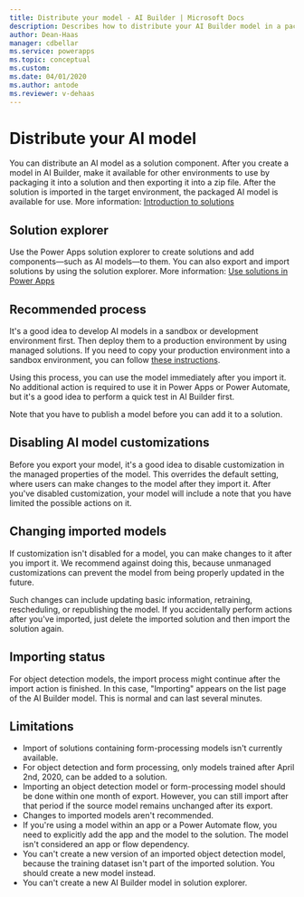 ```yaml
---
title: Distribute your model - AI Builder | Microsoft Docs
description: Describes how to distribute your AI Builder model in a packaged solution.
author: Dean-Haas
manager: cdbellar
ms.service: powerapps
ms.topic: conceptual
ms.custom: 
ms.date: 04/01/2020
ms.author: antode
ms.reviewer: v-dehaas
---
```


# Distribute your AI model

You can distribute an AI model as a solution component. After you create a model in AI Builder, make it available for other environments to use by packaging it into a solution and then exporting it into a zip file. After the solution is imported in the target environment, the packaged AI model is available for use. More information: [Introduction to solutions](/powerapps/developer/common-data-service/introduction-solutions)

## Solution explorer

 Use the Power Apps solution explorer to create solutions and add components&mdash;such as AI models&mdash;to them. You can also export and import solutions by using the solution explorer. More information: [Use solutions in Power Apps](/powerapps/maker/common-data-service/use-solution-explorer)

## Recommended process

It's a good idea to develop AI models in a sandbox or development environment first. Then deploy them to a production environment by using managed solutions. If you need to copy your production environment into a sandbox environment, you can follow [these instructions](/power-platform/admin/copy-environment).

Using this process, you can use the model immediately after you import it. No additional action is required to use it in Power Apps or Power Automate, but it's a good idea to perform a quick test in AI Builder first.

Note that you have to publish a model before you can add it to a solution.

## Disabling AI model customizations

Before you export your model, it's a good idea to disable customization in the managed properties of the model. This overrides the default setting, where users can make changes to the model after they import it.<!--Suggested--> After you've disabled customization, your model will include a note that you have limited the possible actions on it.

## Changing imported models
<!--This section seems to be talking to users of a model, not owners. Maybe it could be reworded as a notice that the reader should give to the people who are importing his or her solution.-->
If customization isn't disabled for a model, you can make changes to it after you import it. We recommend against doing this, because unmanaged customizations can prevent the model from being properly updated in the future.

Such changes can include updating basic information, retraining, rescheduling, or republishing the model. If you accidentally perform actions after you've imported, just delete the imported solution and then import the solution again.

## Importing status

For object detection models, the import process might continue after the import action is finished. In this case, "Importing" appears on the list page of the AI Builder model. This is normal and can last several minutes.

## Limitations

- Import of solutions containing form-processing models isn't currently available.
- For object detection and form processing, only models trained after April 2nd, 2020, can be added to a solution.
- Importing an object detection model or form-processing model should be done within one month of export. However, you can still import after that period if the source model remains unchanged after its export.
- Changes to imported models aren't recommended.
- If you're using a model within an app or a Power Automate flow, you need to explicitly add the app<!--and flow?--> and the model to the solution. The model isn't considered an app or flow dependency.
- You can't create a new version of an imported object detection model, because the training dataset isn't part of the imported solution. You should create a new model instead.
- You can't create a new AI Builder model in solution explorer.
